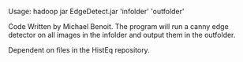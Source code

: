 Usage: hadoop jar EdgeDetect.jar 'infolder' 'outfolder'

Code Written by Michael Benoit. The program will run a canny edge detector on all images in the infolder and output them in the outfolder.

Dependent on files in the HistEq repository. 
